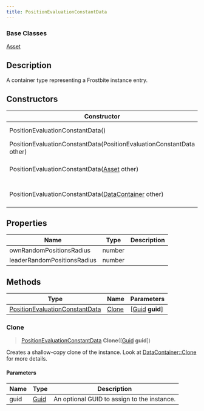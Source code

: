 ```yaml
---
title: PositionEvaluationConstantData
---
```

### Base Classes

[Asset](Asset)

## Description

A container type representing a Frostbite instance entry.

## Constructors

| Constructor                                                                               | Description                                                                                                                                         |
| ----------------------------------------------------------------------------------------- | --------------------------------------------------------------------------------------------------------------------------------------------------- |
| PositionEvaluationConstantData()                                                          | Create a new instance of this container type.                                                                                                       |
| PositionEvaluationConstantData(PositionEvaluationConstantData other)                      | Create a reference copy of an instance of the same type.                                                                                            |
| PositionEvaluationConstantData([Asset](Asset) other)                                      | Upcast an instance of type [Asset](Asset) to [PositionEvaluationConstantData](PositionEvaluationConstantData).                                      |
| PositionEvaluationConstantData([DataContainer](/vext/ref/shared/class/datacontainer) other) | Upcast an instance of type [DataContainer](/vext/ref/shared/class/datacontainer) to [PositionEvaluationConstantData](PositionEvaluationConstantData). |

## Properties

| Name                        | Type   | Description |
| --------------------------- | ------ | ----------- |
| ownRandomPositionsRadius    | number |             |
| leaderRandomPositionsRadius | number |             |

## Methods

| Type                                                             | Name            | Parameters                                     |
| ---------------------------------------------------------------- | --------------- | ---------------------------------------------- |
| [PositionEvaluationConstantData](PositionEvaluationConstantData) | [Clone](#clone) | \[[Guid](/vext/ref/shared/class/guid) **guid**\] |

### Clone

> [PositionEvaluationConstantData](PositionEvaluationConstantData) **Clone**(\[[Guid](/vext/ref/shared/class/guid) **guid**\])

Creates a shallow-copy clone of the instance. Look at [DataContainer::Clone](/vext/ref/shared/class/datacontainer#clone) for more details.

#### Parameters

| Name | Type         | Description                                 |
| ---- | ------------ | ------------------------------------------- |
| guid | [Guid](Guid) | An optional GUID to assign to the instance. |
